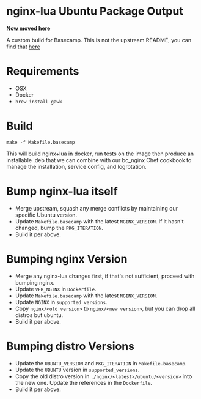 # nginx-lua Ubuntu Package Output

**[Now moved here](https://github.com/basecamp/37s-nginx-lua-builder)**

A custom build for Basecamp. This is not the upstream README, you can find that [here](https://github.com/fabiocicerchia/nginx-lua)

# Requirements

* OSX
* Docker
* `brew install gawk`

# Build
```
make -f Makefile.basecamp
```
This will build nginx+lua in docker, run tests on the image then produce an installable .deb that we
can combine with our bc_nginx Chef cookbook to manage the installation, service config, and
logrotation.

# Bump nginx-lua itself

* Merge upstream, squash any merge conflicts by maintaining our specific Ubuntu version.
* Update `Makefile.basecamp` with the latest `NGINX_VERSION`. If it hasn't changed, bump the
  `PKG_ITERATION`.
* Build it per above.

# Bumping nginx Version

* Merge any nginx-lua changes first, if that's not sufficient, proceed with bumping nginx.
* Update `VER_NGINX` in `Dockerfile`.
* Update `Makefile.basecamp` with the latest `NGINX_VERSION`.
* Update `NGINX` in `supported_versions`.
* Copy `nginx/<old version>` to `nginx/<new version>`, but you can drop all distros but ubuntu.
* Build it per above.

# Bumping distro Versions

* Update the `UBUNTU_VERSION` and `PKG_ITERATION` in `Makefile.basecamp`.
* Update the `UBUNTU` version in `supported_versions`.
* Copy the old distro version in `./nginx/<latest>/ubuntu/<version>` into the new one. Update the
  references in the `Dockerfile`.
* Build it per above.
